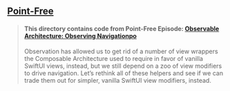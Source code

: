 ## [Point-Free](https://www.pointfree.co)

> #### This directory contains code from Point-Free Episode: [Observable Architecture: Observing Navigationpo](https://www.pointfree.co/episodes/ep264-observable-architecture-observing-navigation)
>
> Observation has allowed us to get rid of a number of view wrappers the Composable Architecture used to require in favor of vanilla SwiftUI views, instead, but we still depend on a zoo of view modifiers to drive navigation. Let’s rethink all of these helpers and see if we can trade them out for simpler, vanilla SwiftUI view modifiers, instead.
